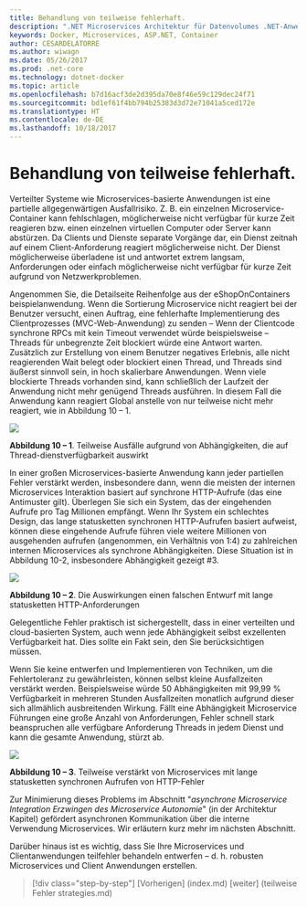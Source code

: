 ```yaml
---
title: Behandlung von teilweise fehlerhaft.
description: ".NET Microservices Architektur für Datenvolumes .NET-Anwendungen | Behandlung von teilweise fehlerhaft."
keywords: Docker, Microservices, ASP.NET, Container
author: CESARDELATORRE
ms.author: wiwagn
ms.date: 05/26/2017
ms.prod: .net-core
ms.technology: dotnet-docker
ms.topic: article
ms.openlocfilehash: b7d16acf3de2d395da70e8f46e59c129dec24f71
ms.sourcegitcommit: bd1ef61f4bb794b25383d3d72e71041a5ced172e
ms.translationtype: HT
ms.contentlocale: de-DE
ms.lasthandoff: 10/18/2017
---
```

# <a name="handling-partial-failure"></a>Behandlung von teilweise fehlerhaft.

Verteilter Systeme wie Microservices-basierte Anwendungen ist eine partielle allgegenwärtigen Ausfallrisiko. Z. B. ein einzelnen Microservice-Container kann fehlschlagen, möglicherweise nicht verfügbar für kurze Zeit reagieren bzw. einen einzelnen virtuellen Computer oder Server kann abstürzen. Da Clients und Dienste separate Vorgänge dar, ein Dienst zeitnah auf einem Client-Anforderung reagiert möglicherweise nicht. Der Dienst möglicherweise überladene ist und antwortet extrem langsam, Anforderungen oder einfach möglicherweise nicht verfügbar für kurze Zeit aufgrund von Netzwerkproblemen.

Angenommen Sie, die Detailseite Reihenfolge aus der eShopOnContainers beispielanwendung. Wenn die Sortierung Microservice nicht reagiert bei der Benutzer versucht, einen Auftrag, eine fehlerhafte Implementierung des Clientprozesses (MVC-Web-Anwendung) zu senden – Wenn der Clientcode synchrone RPCs mit kein Timeout verwendet würde beispielsweise – Threads für unbegrenzte Zeit blockiert würde eine Antwort warten. Zusätzlich zur Erstellung von einem Benutzer negatives Erlebnis, alle nicht reagierenden Wait belegt oder blockiert einen Thread, und Threads sind äußerst sinnvoll sein, in hoch skalierbare Anwendungen. Wenn viele blockierte Threads vorhanden sind, kann schließlich der Laufzeit der Anwendung nicht mehr genügend Threads ausführen. In diesem Fall die Anwendung kann reagiert Global anstelle von nur teilweise nicht mehr reagiert, wie in Abbildung 10 – 1.

![](./media/image1.png)

**Abbildung 10 – 1**. Teilweise Ausfälle aufgrund von Abhängigkeiten, die auf Thread-dienstverfügbarkeit auswirkt

In einer großen Microservices-basierte Anwendung kann jeder partiellen Fehler verstärkt werden, insbesondere dann, wenn die meisten der internen Microservices Interaktion basiert auf synchrone HTTP-Aufrufe (das eine Antimuster gilt). Überlegen Sie sich ein System, das der eingehenden Aufrufe pro Tag Millionen empfängt. Wenn Ihr System ein schlechtes Design, das lange statusketten synchronen HTTP-Aufrufen basiert aufweist, können diese eingehende Aufrufe führen viele weitere Millionen von ausgehenden aufrufen (angenommen, ein Verhältnis von 1:4) zu zahlreichen internen Microservices als synchrone Abhängigkeiten. Diese Situation ist in Abbildung 10-2, insbesondere Abhängigkeit gezeigt \#3.

![](./media/image2.png)

**Abbildung 10 – 2**. Die Auswirkungen einen falschen Entwurf mit lange statusketten HTTP-Anforderungen

Gelegentliche Fehler praktisch ist sichergestellt, dass in einer verteilten und cloud-basierten System, auch wenn jede Abhängigkeit selbst exzellenten Verfügbarkeit hat. Dies sollte ein Fakt sein, den Sie berücksichtigen müssen.

Wenn Sie keine entwerfen und Implementieren von Techniken, um die Fehlertoleranz zu gewährleisten, können selbst kleine Ausfallzeiten verstärkt werden. Beispielsweise würde 50 Abhängigkeiten mit 99,99 % Verfügbarkeit in mehreren Stunden Ausfallzeiten monatlich aufgrund dieser sich allmählich ausbreitenden Wirkung. Fällt eine Abhängigkeit Microservice Führungen eine große Anzahl von Anforderungen, Fehler schnell stark beanspruchen alle verfügbare Anforderung Threads in jedem Dienst und kann die gesamte Anwendung, stürzt ab.

![](./media/image3.png)

**Abbildung 10 – 3**. Teilweise verstärkt von Microservices mit lange statusketten synchronen Aufrufen von HTTP-Fehler

Zur Minimierung dieses Problems im Abschnitt "*asynchrone Microservice Integration Erzwingen des Microservice Autonomie*" (in der Architektur Kapitel) gefördert asynchronen Kommunikation über die interne Verwendung Microservices. Wir erläutern kurz mehr im nächsten Abschnitt.

Darüber hinaus ist es wichtig, dass Sie Ihre Microservices und Clientanwendungen teilfehler behandeln entwerfen – d. h. robusten Microservices und Client Anwendungen erstellen.


>[!div class="step-by-step"]
[Vorherigen] (index.md) [weiter] (teilweise Fehler strategies.md)
